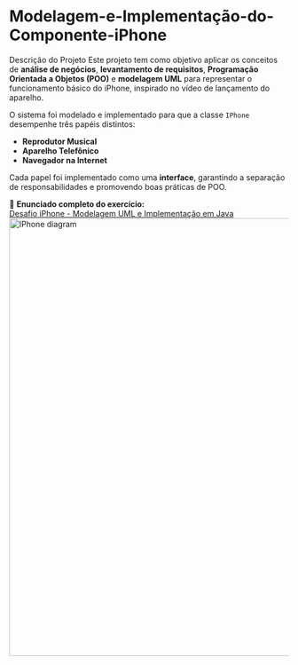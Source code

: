# Modelagem-e-Implementação-do-Componente-iPhone

Descrição do Projeto
Este projeto tem como objetivo aplicar os conceitos de **análise de negócios**, **levantamento de requisitos**, **Programação Orientada a Objetos (POO)** e **modelagem UML** para representar o funcionamento básico do iPhone, inspirado no vídeo de lançamento do aparelho.

O sistema foi modelado e implementado para que a classe `IPhone` desempenhe três papéis distintos:  
- **Reprodutor Musical**  
- **Aparelho Telefônico**  
- **Navegador na Internet**  

Cada papel foi implementado como uma **interface**, garantindo a separação de responsabilidades e promovendo boas práticas de POO.

📄 **Enunciado completo do exercício:**  
[Desafio iPhone - Modelagem UML e Implementação em Java](https://github.com/digitalinnovationone/trilha-java-basico/tree/main/desafios/poo)
<img width="1133" height="789" alt="IPhone diagram" src="https://github.com/user-attachments/assets/17927caf-6a89-44ac-a108-fb6ac78ac357" />

